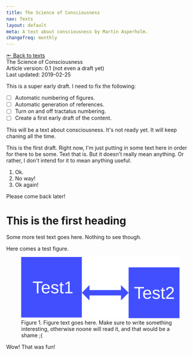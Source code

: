 ```yaml
---
title: The Science of Consciousness
nav: Texts
layout: default
meta: A text about consciousness by Martin Asperholm.
changefreq: monthly
---
```


<div class="article_back"><a href="/texts/">&#8676; Back to texts</a></div>

<div class="article_start">
	<div class="article_title">The Science of Consciousness</div>
	<div class="article_status">Article version: 0.1 (not even a draft yet)</div>
	<div class="article_last_updated">Last updated: 2019-02-25</div>
</div>

This is a super early draft. I need to fix the following:

- [ ] Automatic numbering of figures.
- [ ] Automatic generation of references.
- [ ] Turn on and off tractatus numbering.
- [ ] Create a first early draft of the content.

This will be a text about consciousness. It's not ready yet. It will keep chaning all the time.

This is the first draft. Right now, I'm just putting in some text here in order for there to be some. Text that is. But it doesn't really mean anything. Or rather, I don't intend for it to mean anything useful.

1. Ok.
2. No way!
3. Ok again!

Please come back later!

# This is the first heading

Some more test text goes here. Nothing to see though.

Here comes a test figure.

<figure class="figure">
	<img src="./images/test.svg">
	<figcaption class="figure_caption">Figure 1. Figure text goes here. Make sure to write something interesting, otherwise noone will read it, and that would be a shame ;(</figcaption>
</figure>

Wow! That was fun!